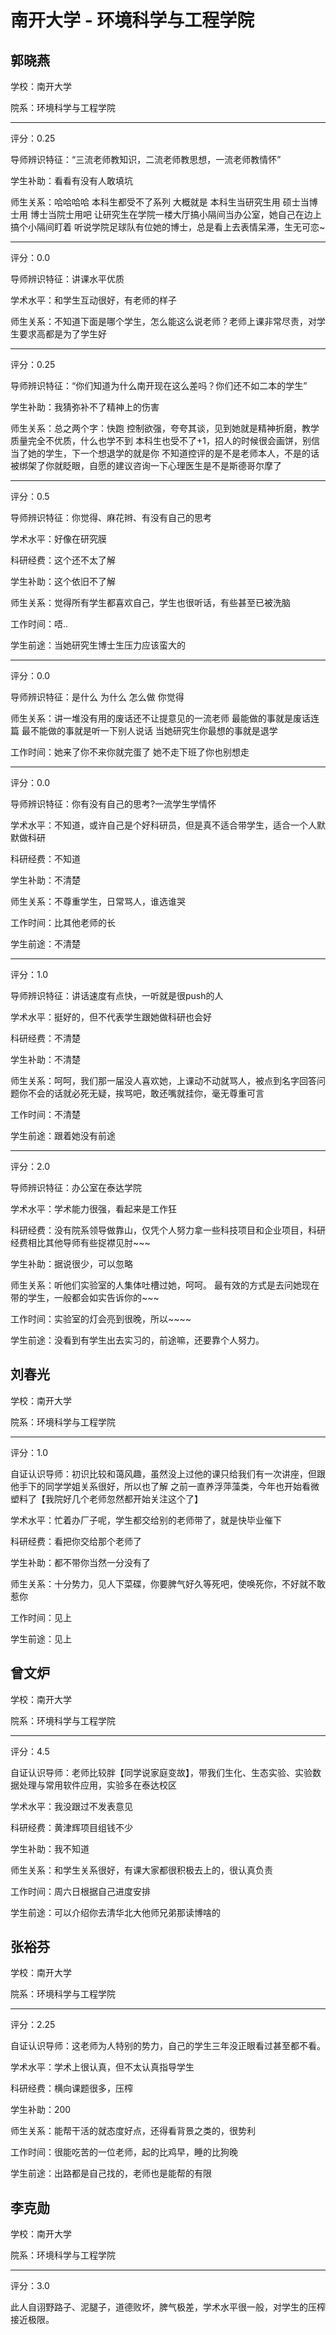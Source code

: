 # 南开大学 - 环境科学与工程学院

## 郭晓燕

学校：南开大学

院系：环境科学与工程学院

* * *

评分：0.25

导师辨识特征：“三流老师教知识，二流老师教思想，一流老师教情怀”

学生补助：看看有没有人敢填坑

师生关系：哈哈哈哈 本科生都受不了系列
大概就是 本科生当研究生用 硕士当博士用 博士当院士用吧
让研究生在学院一楼大厅搞小隔间当办公室，她自己在边上搞个小隔间盯着
听说学院足球队有位她的博士，总是看上去表情呆滞，生无可恋~

* * *

评分：0.0

导师辨识特征：讲课水平优质

学术水平：和学生互动很好，有老师的样子

师生关系：不知道下面是哪个学生，怎么能这么说老师？老师上课非常尽责，对学生要求高都是为了学生好

* * *

评分：0.25

导师辨识特征：“你们知道为什么南开现在这么差吗？你们还不如二本的学生”

学生补助：我猜弥补不了精神上的伤害

师生关系：总之两个字：快跑
控制欲强，夸夸其谈，见到她就是精神折磨，教学质量完全不优质，什么也学不到
本科生也受不了+1，招人的时候很会画饼，别信
当了她的学生，下一个想退学的就是你
不知道控评的是不是老师本人，不是的话被绑架了你就眨眼，自愿的建议咨询一下心理医生是不是斯德哥尔摩了

* * *

评分：0.5

导师辨识特征：你觉得、麻花辫、有没有自己的思考

学术水平：好像在研究膜

科研经费：这个还不太了解

学生补助：这个依旧不了解

师生关系：觉得所有学生都喜欢自己，学生也很听话，有些甚至已被洗脑

工作时间：唔..

学生前途：当她研究生博士生压力应该蛮大的

* * *

评分：0.0

导师辨识特征：是什么 为什么 怎么做 你觉得

师生关系：讲一堆没有用的废话还不让提意见的一流老师
最能做的事就是废话连篇
最不能做的事就是听一下别人说话
当她研究生你最想的事就是退学

工作时间：她来了你不来你就完蛋了 她不走下班了你也别想走

* * *

评分：0.0

导师辨识特征：你有没有自己的思考?一流学生学情怀

学术水平：不知道，或许自己是个好科研员，但是真不适合带学生，适合一个人默默做科研

科研经费：不知道

学生补助：不清楚

师生关系：不尊重学生，日常骂人，谁选谁哭

工作时间：比其他老师的长

学生前途：不清楚

* * *

评分：1.0

导师辨识特征：讲话速度有点快，一听就是很push的人

学术水平：挺好的，但不代表学生跟她做科研也会好

科研经费：不清楚

学生补助：不清楚

师生关系：呵呵，我们那一届没人喜欢她，上课动不动就骂人，被点到名字回答问题你不会的话就必死无疑，挨骂吧，敢还嘴就挂你，毫无尊重可言

工作时间：不清楚

学生前途：跟着她没有前途

* * *

评分：2.0

导师辨识特征：办公室在泰达学院

学术水平：学术能力很强，看起来是工作狂

科研经费：没有院系领导做靠山，仅凭个人努力拿一些科技项目和企业项目，科研经费相比其他导师有些捉襟见肘~~~

学生补助：据说很少，可以忽略

师生关系：听他们实验室的人集体吐槽过她，呵呵。
最有效的方式是去问她现在带的学生，一般都会如实告诉你的~~~

工作时间：实验室的灯会亮到很晚，所以~~~~

学生前途：没看到有学生出去实习的，前途嘛，还要靠个人努力。

## 刘春光

学校：南开大学

院系：环境科学与工程学院

* * *

评分：1.0

自证认识导师：初识比较和蔼风趣，虽然没上过他的课只给我们有一次讲座，但跟他手下的同学学姐关系很好，所以也了解
之前一直养浮萍藻类，今年也开始看微塑料了【我院好几个老师忽然都开始关注这个了】

学术水平：忙着办厂子呢，学生都交给别的老师带了，就是快毕业催下

科研经费：看把你交给那个老师了

学生补助：都不带你当然一分没有了

师生关系：十分势力，见人下菜碟，你要脾气好久等死吧，使唤死你，不好就不敢惹你

工作时间：见上

学生前途：见上

## 曾文炉

学校：南开大学

院系：环境科学与工程学院

* * *

评分：4.5

自证认识导师：老师比较胖【同学说家庭变故】，带我们生化、生态实验、实验数据处理与常用软件应用，实验多在泰达校区

学术水平：我没跟过不发表意见

科研经费：黄津辉项目组钱不少

学生补助：我不知道

师生关系：和学生关系很好，有课大家都很积极去上的，很认真负责

工作时间：周六日根据自己进度安排

学生前途：可以介绍你去清华北大他师兄弟那读博啥的

## 张裕芬

学校：南开大学

院系：环境科学与工程学院

* * *

评分：2.25

自证认识导师：这老师为人特别的势力，自己的学生三年没正眼看过甚至都不看。

学术水平：学术上很认真，但不太认真指导学生

科研经费：横向课题很多，压榨

学生补助：200

师生关系：能帮干活的就态度好点，还得看背景之类的，很势利

工作时间：很能吃苦的一位老师，起的比鸡早，睡的比狗晚

学生前途：出路都是自己找的，老师也是能帮的有限

## 李克勋

学校：南开大学

院系：环境科学与工程学院

* * *

评分：3.0

此人自诩野路子、泥腿子，道德败坏，脾气极差，学术水平很一般，对学生的压榨接近极限。